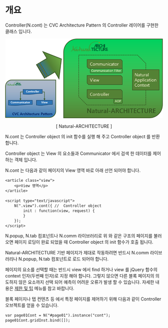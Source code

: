 개요
===

Controller(N.cont) 는 CVC Architecture Pattern 의 Controller 레이어를 구현한 클래스 입니다.

![](images/intr/pic4.png)
<center>[ Natural-ARCHITECTURE ]</center>

N.cont 는 Controller object 의 init 함수를 실행 해 주고 Controller object 를 반환 합니다.
<p class="alert">Controller object 는 View 의 요소들과 Communicator 에서 검색 한 데이터를 제어하는 객체 입니다.</p>

N.cont 는 다음과 같이 페이지의 View 영역 바로 아래 선언 되어야 합니다.

```
<article class="view">
    <p>View 영역</p>
</article>

<script type="text/javascript">
    N(".view").cont({ //  Controller object
        init : function(view, request) {
        }
    });
</script>
```

N.popup, N.tab 컴포넌트나 N.comm 라이브러리로 위 와 같은 구조의 페이지를 불러 오면 페이지 로딩이 완료 되었을 때 Controller object 의 init 함수가 호출 됩니다.
<p class="alert">Natural-ARCHITECTURE 기반 페이지가 제대로 작동하려면 반드시 N.comm 라이브러리나 N.popup, N.tab 컴포넌트로 로드 되어야 합니다.</p>
<p class="alert">페이지의 요소를 선택할 때는 반드시 view 에서 find 하거나 view 를 jQuery 함수의 context 인자(두번째 인자)로 지정 해야 합니다. 그렇지 않으면 다른 블록 페이지의 의도하지 않은 요소까지 선택 되어 예측이 어려운 오류가 발생 할 수 있습니다. 자세한 내용은 <a href="#cmVmcjA2MDElMjQlRUMlQTAlOUMlRUQlOTUlOUMlMjAlRUIlQjAlOEYlMjAlRUQlOEMlODEkaHRtbCUyRm5hdHVyYWxqcyUyRnJlZnIlMkZyZWZyMDYwMS5odG1s">제한 및 팁</a> 메뉴를 참고 바랍니다.</p>

블록 페이지나 탭 컨텐츠 등 에서 특정 페이지를 제어하기 위해 다음과 같이 Controller 오브젝트를 얻을 수 있습니다.

```
var page01Cont = N("#page01").instance("cont");
page01Cont.gridInst.bind([]);
```